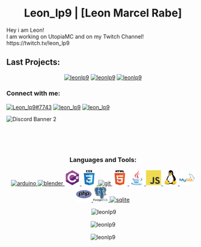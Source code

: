 <h1 align="center"> Leon_lp9 | [Leon Marcel Rabe] </h1>
Hey i am Leon! <br>
I am working on UtopiaMC and on my Twitch Channel!  https://twitch.tv/leon_lp9 

<br>
  
## Last Projects:

<p align="center">
   <a href="https://github.com/Leonlp9/TwitchTTS"><img align="center" src="https://github-readme-stats.vercel.app/api/pin/?username=leonlp9&repo=TwitchTTS&show_owner=true&bg_color=141418&border_color=1F1F25&text_color=BBBBC6" alt="leonlp9" /></a>
   <a href="https://github.com/Utopiamc/UtopiaFramework"><img align="center" src="https://github-readme-stats.vercel.app/api/pin/?username=Utopiamc&repo=UtopiaFramework&show_owner=true&bg_color=141418&border_color=1F1F25&text_color=BBBBC6" alt="leonlp9" /></a>
   <a href="https://github.com/Utopiamc/LobbyDropIn"><img align="center" src="https://github-readme-stats.vercel.app/api/pin/?username=Utopiamc&repo=LobbyDropIn&show_owner=true&bg_color=141418&border_color=1F1F25&text_color=BBBBC6" alt="leonlp9" /></a>
</p>


<h3 align="left">Connect with me:</h3>
<p align="left">
<a href="https://discord.gg/aStTgY4B7C" target="blank"><img align="center" src="https://raw.githubusercontent.com/rahuldkjain/github-profile-readme-generator/master/src/images/icons/Social/discord.svg" alt="Leon_lp9#7743" height="30" width="40" /></a>
<a href="https://twitch.tv/leon_lp9" target="blank"><img align="center" src="https://raw.githubusercontent.com/rahuldkjain/github-profile-readme-generator/master/src/images/icons/Social/twitch.svg" alt="leon_lp9" height="30" width="40" /></a>
<a href="https://www.youtube.com/channel/UCMXYILQ5PXsxzZEvakAN7lg" target="blank"><img align="center" src="https://raw.githubusercontent.com/rahuldkjain/github-profile-readme-generator/master/src/images/icons/Social/youtube.svg" alt="leon_lp9" height="30" width="40" /></a>
</p>

![Discord Banner 2](https://discordapp.com/api/guilds/746669192241086504/widget.png?style=banner2)


<br>

<br>

<br>

<h3 align="center">Languages and Tools:</h3>
<p align="center"> <a href="https://www.arduino.cc/" target="_blank" rel="noreferrer"> <img src="https://cdn.worldvectorlogo.com/logos/arduino-1.svg" alt="arduino" width="40" height="40"/> </a> <a href="https://www.blender.org/" target="_blank" rel="noreferrer"> <img src="https://download.blender.org/branding/community/blender_community_badge_white.svg" alt="blender" width="40" height="40"/> </a> <a href="https://www.w3schools.com/cs/" target="_blank" rel="noreferrer"> <img src="https://raw.githubusercontent.com/devicons/devicon/master/icons/csharp/csharp-original.svg" alt="csharp" width="40" height="40"/> </a> <a href="https://www.w3schools.com/css/" target="_blank" rel="noreferrer"> <img src="https://raw.githubusercontent.com/devicons/devicon/master/icons/css3/css3-original-wordmark.svg" alt="css3" width="40" height="40"/> </a> <a href="https://git-scm.com/" target="_blank" rel="noreferrer"> <img src="https://www.vectorlogo.zone/logos/git-scm/git-scm-icon.svg" alt="git" width="40" height="40"/> </a> <a href="https://www.w3.org/html/" target="_blank" rel="noreferrer"> <img src="https://raw.githubusercontent.com/devicons/devicon/master/icons/html5/html5-original-wordmark.svg" alt="html5" width="40" height="40"/> </a> <a href="https://www.java.com" target="_blank" rel="noreferrer"> <img src="https://raw.githubusercontent.com/devicons/devicon/master/icons/java/java-original.svg" alt="java" width="40" height="40"/> </a> <a href="https://developer.mozilla.org/en-US/docs/Web/JavaScript" target="_blank" rel="noreferrer"> <img src="https://raw.githubusercontent.com/devicons/devicon/master/icons/javascript/javascript-original.svg" alt="javascript" width="40" height="40"/> </a> <a href="https://www.linux.org/" target="_blank" rel="noreferrer"> <img src="https://raw.githubusercontent.com/devicons/devicon/master/icons/linux/linux-original.svg" alt="linux" width="40" height="40"/> </a> <a href="https://www.mysql.com/" target="_blank" rel="noreferrer"> <img src="https://raw.githubusercontent.com/devicons/devicon/master/icons/mysql/mysql-original-wordmark.svg" alt="mysql" width="40" height="40"/> </a> <a href="https://www.php.net" target="_blank" rel="noreferrer"> <img src="https://raw.githubusercontent.com/devicons/devicon/master/icons/php/php-original.svg" alt="php" width="40" height="40"/> </a> <a href="https://www.postgresql.org" target="_blank" rel="noreferrer"> <img src="https://raw.githubusercontent.com/devicons/devicon/master/icons/postgresql/postgresql-original-wordmark.svg" alt="postgresql" width="40" height="40"/> </a> <a href="https://www.sqlite.org/" target="_blank" rel="noreferrer"> <img src="https://www.vectorlogo.zone/logos/sqlite/sqlite-icon.svg" alt="sqlite" width="40" height="40"/> </a> </p>

<p align="center">&nbsp;<img align="center" src="https://github-readme-stats.vercel.app/api?username=leonlp9&show_icons=true&theme=dark&locale=en" alt="leonlp9" /></p>

<p align="center"><img align="center" src="https://github-readme-streak-stats.herokuapp.com/?user=leonlp9&theme=dark" alt="leonlp9" /></p>

<p align="center"><img align="center" src="https://github-readme-stats.vercel.app/api/top-langs/?username=leonlp9&layout=compact" alt="leonlp9" /></p> 

